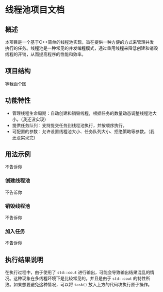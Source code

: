 # 线程池项目文档

## 概述

本项目是一个基于C++简单的线程池实现，旨在提供一种方便的方式来管理并发执行的任务。线程池是一种常见的并发编程模式，通过重用线程来降低创建和销毁线程的开销，从而提高程序的性能和效率。

## 项目结构
等我画个图

## 功能特性

- 管理线程生命周期：自动创建和销毁线程，根据任务的数量动态调整线程池大小。（我还没实现）
- 提供任务队列：支持提交任务到线程池执行，并按顺序执行。
- 可配置的参数：允许设置线程池大小、任务队列大小、拒绝策略等参数。（我还没实现完）

## 用法示例
不告诉你

### 创建线程池
不告诉你
### 销毁线程池
不告诉你
### 加入任务
不告诉你

## 执行结果说明
在执行过程中，由于使用了 `std::cout` 进行输出，可能会导致输出结果混乱的情况。这种现象在多线程环境下是比较常见的，并且是由于 `std::cout` 的特性所致。如果想要避免这种情况，可以将 `task()` 放入上方的代码块执行原子操作。
